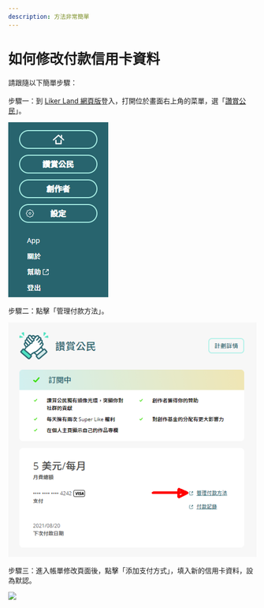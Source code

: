 ```yaml
---
description: 方法非常簡單
---
```


# 如何修改付款信用卡資料

請跟隨以下簡單步驟：\
\
步驟一：到 [Liker Land 網頁版](https://liker.land)登入，打開位於畫面右上角的菜單，選「[讚賞公民](https://liker.land/civic/dashboard)」。

![](../../.gitbook/assets/civic-liker-menu.png)

步驟二：點擊「管理付款方法」。

![](../../.gitbook/assets/civic-liker-change-credit-card-info.png)

步驟三：進入帳單修改頁面後，點擊「添加支付方式」，填入新的信用卡資料，設為默認。

![](<../../.gitbook/assets/image (106).png>)
